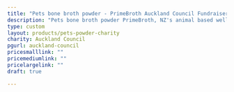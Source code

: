 ```yaml
---
title: "Pets bone broth powder - PrimeBroth Auckland Council Fundraiser"
description: "Pets bone broth powder PrimeBroth, NZ's animal based wellness drink for pets"
type: custom
layout: products/pets-powder-charity
charity: Auckland Council
pgurl: auckland-council
pricesmalllink: ""
pricemediumlink: ""
pricelargelink: ""
draft: true

---
```

